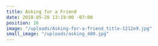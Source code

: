 ```yaml
---
title: Asking for a Friend
date: 2018-05-20 13:19:00 -07:00
position: 16
image: "/uploads/Asking-for-a-friend_title-1212e9.jpg"
small_image: "/uploads/asking_480.jpg"
---
```


